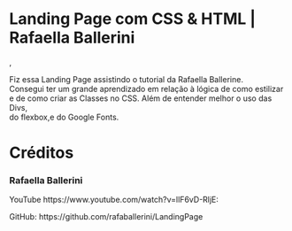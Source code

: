 <h1>Landing Page com CSS & HTML | Rafaella Ballerini</h1>,
<p>
Fiz essa Landing Page assistindo o tutorial da Rafaella Ballerine.<br>
Consegui ter um grande aprendizado em relação à lógica de como estilizar <br>
e de como criar as Classes no CSS. Além de entender melhor o uso das Divs, <br>
do flexbox,e do Google Fonts.
</p>

<h1>Créditos</h1>
<h3>Rafaella Ballerini</h3>
<p>YouTube https://www.youtube.com/watch?v=llF6vD-RljE:</p>
<p> GitHub: https://github.com/rafaballerini/LandingPage</p>
